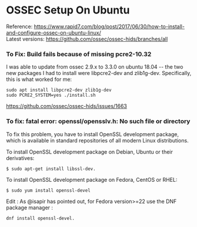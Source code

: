 # OSSEC Setup On Ubuntu 
Reference: https://www.rapid7.com/blog/post/2017/06/30/how-to-install-and-configure-ossec-on-ubuntu-linux/  
Latest versions: https://github.com/ossec/ossec-hids/branches/all  

### To Fix: Build fails because of missing pcre2-10.32  
I was able to update from ossec 2.9.x to 3.3.0 on ubuntu 18.04 -- the two new packages I had to install were libpcre2-dev and zlib1g-dev. Specifically, this is what worked for me:
```
sudo apt install libpcre2-dev zlib1g-dev  
sudo PCRE2_SYSTEM=yes ./install.sh  
```
https://github.com/ossec/ossec-hids/issues/1663  

### To fix: fatal error: openssl/opensslv.h: No such file or directory  
To fix this problem, you have to install OpenSSL development package, which is available in standard repositories of all modern Linux distributions.  

To install OpenSSL development package on Debian, Ubuntu or their derivatives:  
```
$ sudo apt-get install libssl-dev.  
```

To install OpenSSL development package on Fedora, CentOS or RHEL:  
```
$ sudo yum install openssl-devel  
```
Edit : As @isapir has pointed out, for Fedora version>=22 use the DNF package manager :
```
dnf install openssl-devel. 
```
